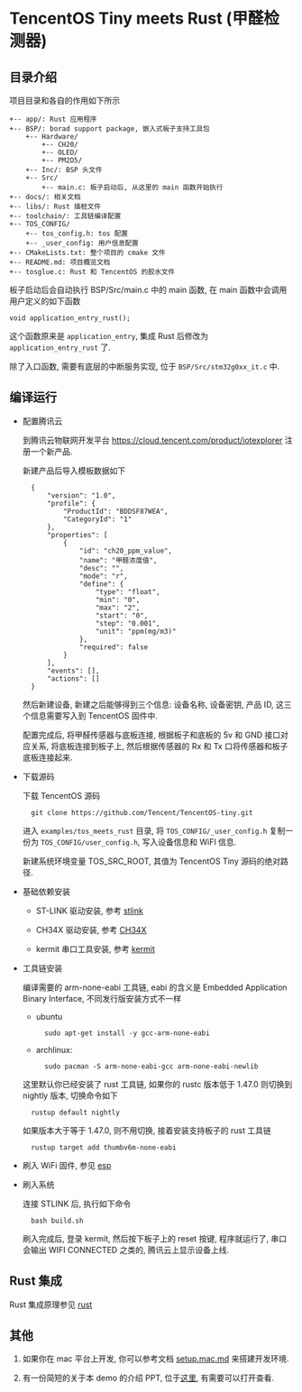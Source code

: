 # TencentOS Tiny meets Rust (甲醛检测器)

## 目录介绍

项目目录和各自的作用如下所示

    +-- app/: Rust 应用程序
    +-- BSP/: borad support package, 嵌入式板子支持工具包
        +-- Hardware/
            +-- CH20/
            +-- OLED/
            +-- PM2D5/
        +-- Inc/: BSP 头文件
        +-- Src/
            +-- main.c: 板子启动后, 从这里的 main 函数开始执行
    +-- docs/: 相关文档
    +-- libs/: Rust 插桩文件
    +-- toolchain/: 工具链编译配置
    +-- TOS_CONFIG/
        +-- tos_config.h: tos 配置
        +-- _user_config: 用户信息配置
    +-- CMakeLists.txt: 整个项目的 cmake 文件
    +-- README.md: 项目概览文档
    +-- tosglue.c: Rust 和 TencentOS 的胶水文件

板子启动后会自动执行 BSP/Src/main.c 中的 main 函数, 在 main 函数中会调用用户定义的如下函数

    void application_entry_rust();

这个函数原来是 `application_entry`, 集成 Rust 后修改为 `application_entry_rust` 了.

除了入口函数, 需要有底层的中断服务实现, 位于 `BSP/Src/stm32g0xx_it.c` 中.

## 编译运行

- 配置腾讯云

    到腾讯云物联网开发平台 https://cloud.tencent.com/product/iotexplorer 注册一个新产品.

    新建产品后导入模板数据如下

        {
            "version": "1.0",
            "profile": {
                "ProductId": "BDDSF87WEA",
                "CategoryId": "1"
            },
            "properties": [
                {
                    "id": "ch20_ppm_value",
                    "name": "甲醛浓度值",
                    "desc": "",
                    "mode": "r",
                    "define": {
                        "type": "float",
                        "min": "0",
                        "max": "2",
                        "start": "0",
                        "step": "0.001",
                        "unit": "ppm(mg/m3)"
                    },
                    "required": false
                }
            ],
            "events": [],
            "actions": []
        }

    然后新建设备, 新建之后能够得到三个信息: 设备名称, 设备密钥, 产品 ID,
    这三个信息需要写入到 TencentOS 固件中.

    配置完成后, 将甲醛传感器与底板连接, 根据板子和底板的 5v 和 GND 接口对应关系, 将底板连接到板子上,
    然后根据传感器的 Rx 和 Tx 口将传感器和板子底板连接起来.

- 下载源码

    下载 TencentOS 源码

        git clone https://github.com/Tencent/TencentOS-tiny.git

    进入 `examples/tos_meets_rust` 目录, 将 `TOS_CONFIG/_user_config.h` 复制一份为 `TOS_CONFIG/user_config.h`,
    写入设备信息和 WiFI 信息.

    新建系统环境变量 TOS_SRC_ROOT, 其值为 TencentOS Tiny 源码的绝对路径.

- 基础依赖安装

    - ST-LINK 驱动安装, 参考 [stlink](./docs/stlink.md)

    - CH34X 驱动安装, 参考 [CH34X](./docs/ch34x.md)

    - kermit 串口工具安装, 参考 [kermit](./docs/kermit.md)

- 工具链安装

    编译需要的 arm-none-eabi 工具链, eabi 的含义是 Embedded Application Binary Interface, 
    不同发行版安装方式不一样

    - ubuntu

            sudo apt-get install -y gcc-arm-none-eabi

    - archlinux:

            sudo pacman -S arm-none-eabi-gcc arm-none-eabi-newlib

    这里默认你已经安装了 rust 工具链, 如果你的 rustc 版本低于 1.47.0 则切换到 nightly 版本,
    切换命令如下

        rustup default nightly

    如果版本大于等于 1.47.0, 则不用切换, 接着安装支持板子的 rust 工具链

        rustup target add thumbv6m-none-eabi

- 刷入 WiFi 固件, 参见 [esp](./docs/flash-esp.md)

- 刷入系统

    连接 STLINK 后, 执行如下命令

        bash build.sh

    刷入完成后, 登录 kermit, 然后按下板子上的 reset 按键, 程序就运行了, 串口会输出 WIFI CONNECTED 之类的,
    腾讯云上显示设备上线.

## Rust 集成

Rust 集成原理参见 [rust](./docs/rust.md)

## 其他

1. 如果你在 mac 平台上开发, 你可以参考文档 [setup.mac.md](./docs/setup.mac.md) 来搭建开发环境.

2. 有一份简短的关于本 demo 的介绍 PPT, 位于[这里](./docs/presentation.pdf), 有需要可以打开查看.
